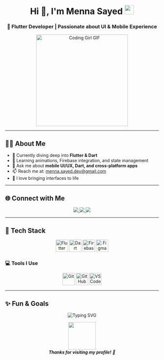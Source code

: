 <h1 align="center">
  Hi 👋, I'm <strong>Menna Sayed</strong>
  <img src="https://media.giphy.com/media/hvRJCLFzcasrR4ia7z/giphy.gif" width="30px"/>
</h1>

<h3 align="center">
  📱 Flutter Developer | Passionate about UI & Mobile Experience
</h3>

<p align="center">
  <img src="https://media.giphy.com/media/qgQUggAC3Pfv687qPC/giphy.gif" width="300" alt="Coding Girl GIF" />
</p>

---

## 👩‍💻 About Me

- 🌱 Currently diving deep into **Flutter & Dart**
- 🧠 Learning animations, Firebase integration, and state management
- 💬 Ask me about **mobile UI/UX, Dart, and cross-platform apps**
- 📫 Reach me at: [menna.sayed.dev@gmail.com](mailto:menna.sayed.dev@gmail.com)
- 🎨 I love bringing interfaces to life

---

## 🌐 Connect with Me

<p align="center">
  <a href="https://linkedin.com/in/menna-sayed" target="_blank">
    <img src="https://img.shields.io/badge/LinkedIn-0A66C2?style=for-the-badge&logo=linkedin&logoColor=white" />
  </a>
  <a href="https://instagram.com/menna.sayed.dev" target="_blank">
    <img src="https://img.shields.io/badge/Instagram-E4405F?style=for-the-badge&logo=instagram&logoColor=white" />
  </a>
  <a href="https://twitter.com/" target="_blank">
    <img src="https://img.shields.io/badge/Twitter-1DA1F2?style=for-the-badge&logo=twitter&logoColor=white" />
  </a>
</p>

---

## 🔧 Tech Stack

<p align="center">
  <img src="https://www.vectorlogo.zone/logos/flutterio/flutterio-icon.svg" width="40" height="40" alt="Flutter" />
  <img src="https://www.vectorlogo.zone/logos/dartlang/dartlang-icon.svg" width="40" height="40" alt="Dart" />
  <img src="https://www.vectorlogo.zone/logos/firebase/firebase-icon.svg" width="40" height="40" alt="Firebase" />
  <img src="https://www.vectorlogo.zone/logos/figma/figma-icon.svg" width="40" height="40" alt="Figma" />
</p>

### 💻 Tools I Use

<p align="center">
  <img src="https://www.vectorlogo.zone/logos/git-scm/git-scm-icon.svg" width="40" height="40" alt="Git" />
  <img src="https://www.vectorlogo.zone/logos/github/github-icon.svg" width="40" height="40" alt="GitHub" />
  <img src="https://www.vectorlogo.zone/logos/visualstudio_code/visualstudio_code-icon.svg" width="40" height="40" alt="VS Code" />
</p>

---

## ✨ Fun & Goals

<p align="center">
  <img src="https://readme-typing-svg.herokuapp.com?font=Fira+Code&size=22&duration=3000&pause=1000&color=4FD1C5&center=true&vCenter=true&width=500&lines=Creating+beautiful+mobile+apps;Learning+every+day;Lover+of+clean+UIs+and+animations" alt="Typing SVG" />
</p>

<p align="center">
  <img src="https://media.giphy.com/media/M9gbBd9nbDrOTu1Mqx/giphy.gif" width="90"/>
  <br><em><b>Thanks for visiting my profile!</b> 🚀</em>
</p>
